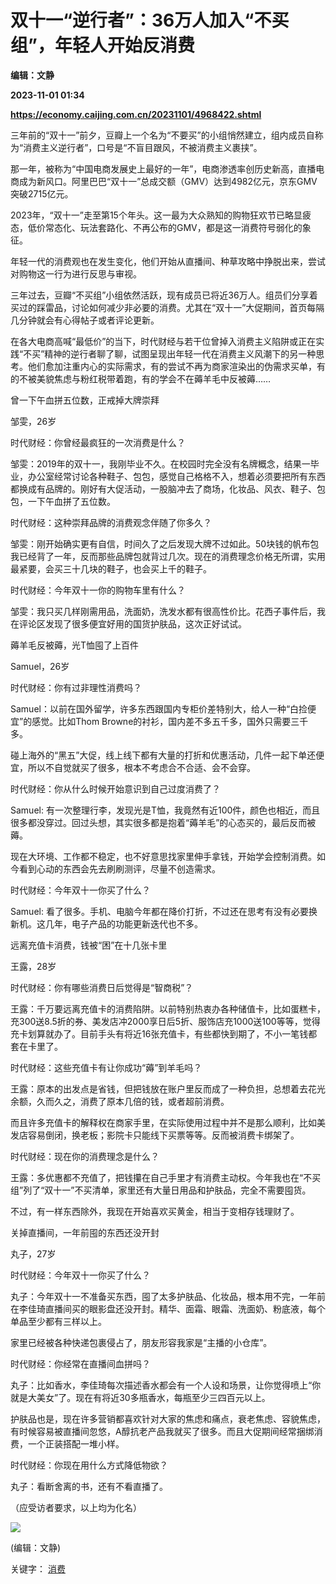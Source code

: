 # 双十一“逆行者”：36万人加入“不买组”，年轻人开始反消费
**编辑：文静**

**2023-11-01 01:34**

**https://economy.caijing.com.cn/20231101/4968422.shtml**

三年前的“双十一”前夕，豆瓣上一个名为“不要买”的小组悄然建立，组内成员自称为“消费主义逆行者”，口号是“不盲目跟风，不被消费主义裹挟”。

那一年，被称为“中国电商发展史上最好的一年”，电商渗透率创历史新高，直播电商成为新风口。阿里巴巴“双十一”总成交额（GMV）达到4982亿元，京东GMV突破2715亿元。

2023年，“双十一”走至第15个年头。这一最为大众熟知的购物狂欢节已略显疲态，低价常态化、玩法套路化、不再公布的GMV，都是这一消费符号弱化的象征。

年轻一代的消费观也在发生变化，他们开始从直播间、种草攻略中挣脱出来，尝试对购物这一行为进行反思与审视。

三年过去，豆瓣“不买组”小组依然活跃，现有成员已将近36万人。组员们分享着买过的踩雷品，讨论如何减少非必要的消费。尤其在“双十一”大促期间，首页每隔几分钟就会有心得帖子或者评论更新。

在各大电商高喊“最低价”的当下，时代财经与若干位曾掉入消费主义陷阱或正在实践“不买”精神的逆行者聊了聊，试图呈现出年轻一代在消费主义风潮下的另一种思考。他们愈加注重内心的实际需求，有的尝试不再为商家渲染出的伪需求买单，有的不被美貌焦虑与粉红税带着跑，有的学会不在薅羊毛中反被薅……

曾一下午血拼五位数，正戒掉大牌崇拜

邹雯，26岁

时代财经：你曾经最疯狂的一次消费是什么？

邹雯：2019年的双十一，我刚毕业不久。在校园时完全没有名牌概念，结果一毕业，办公室经常讨论各种鞋子、包包，感觉自己格格不入，想着必须要把所有东西都换成有品牌的。刚好有大促活动，一股脑冲去了商场，化妆品、风衣、鞋子、包包，一下午血拼了五位数。

时代财经：这种崇拜品牌的消费观念伴随了你多久？

邹雯：刚开始确实更有自信，时间久了之后发现大牌不过如此。50块钱的帆布包我已经背了一年，反而那些品牌包就背过几次。现在的消费理念价格无所谓，实用最紧要，会买三十几块的鞋子，也会买上千的鞋子。

时代财经：今年双十一你的购物车里有什么？

邹雯：我只买几样刚需用品，洗面奶，洗发水都有很高性价比。花西子事件后，我在评论区发现了很多便宜好用的国货护肤品，这次正好试试。

薅羊毛反被薅，光T恤囤了上百件

Samuel，26岁

时代财经：你有过非理性消费吗？

Samuel：以前在国外留学，许多东西跟国内专柜价差特别大，给人一种“白捡便宜”的感觉。比如Thom Browne的衬衫，国内差不多五千多，国外只需要三千多。

碰上海外的“黑五”大促，线上线下都有大量的打折和优惠活动，几件一起下单还便宜，所以不自觉就买了很多，根本不考虑合不合适、会不会穿。

时代财经：你从什么时候开始意识到自己过度消费了？

Samuel: 有一次整理行李，发现光是T恤，我竟然有近100件，颜色也相近，而且很多都没穿过。回过头想，其实很多都是抱着“薅羊毛”的心态买的，最后反而被薅。

现在大环境、工作都不稳定，也不好意思找家里伸手拿钱，开始学会控制消费。如今看到心动的东西会先去刷刷测评，尽量不创造需求。

时代财经：今年双十一你买了什么？

Samuel: 看了很多。手机、电脑今年都在降价打折，不过还在思考有没有必要换新机。这几年，电子产品的功能更新迭代也不多。

远离充值卡消费，钱被“困”在十几张卡里

王露，28岁

时代财经：你有哪些消费日后觉得是“智商税”？

王露：千万要远离充值卡的消费陷阱。以前特别热衷办各种储值卡，比如蛋糕卡，充300送8.5折的券、美发店冲2000享日后5折、服饰店充1000送100等等，觉得充卡划算就办了。目前手头有将近16张充值卡，有些都快到期了，不小一笔钱都套在卡里了。

时代财经：这些充值卡有让你成功“薅”到羊毛吗？

王露：原本的出发点是省钱，但把钱放在账户里反而成了一种负担，总想着去花光余额，久而久之，消费了原本几倍的钱，或者超前消费。

而且许多充值卡的解释权在商家手里，在实际使用过程中并不是那么顺利，比如美发店容易倒闭，换老板；影院卡只能线下买票等等。反而被消费卡绑架了。

时代财经：现在你的消费理念是什么？

王露：多优惠都不充值了，把钱攥在自己手里才有消费主动权。今年我也在“不买组”列了“双十一”不买清单，家里还有大量日用品和护肤品，完全不需要囤货。

不过，有一样东西除外，我现在开始喜欢买黄金，相当于变相存钱理财了。

关掉直播间，一年前囤的东西还没开封

丸子，27岁

时代财经：今年双十一你买了什么？

丸子：今年双十一不准备买东西，囤了太多护肤品、化妆品，根本用不完，一年前在李佳琦直播间买的眼影盘还没开封。精华、面霜、眼霜、洗面奶、粉底液，每个单品至少都有三样以上。

家里已经被各种快递包裹侵占了，朋友形容我家是“主播的小仓库”。

时代财经：你经常在直播间血拼吗？

丸子：比如香水，李佳琦每次描述香水都会有一个人设和场景，让你觉得喷上“你就是大美女”了。现在有将近30多瓶香水，每瓶至少三四百元以上。

护肤品也是，现在许多营销都喜欢针对大家的焦虑和痛点，衰老焦虑、容貌焦虑，有时候容易被直播间忽悠，A醇抗老产品我就买了很多。而且大促期间经常捆绑消费，一个正装搭配一堆小样。

时代财经：你现在用什么方式降低物欲？

丸子：看断舍离的书，还有不看直播了。

（应受访者要求，以上均为化名）

![](https://tx1.cdn.caijing.com.cn/2014-03-27/114048455.jpg)

(编辑：文静)

关键字： [消费](https://app.caijing.com.cn/tags.php?tag=%E6%B6%88%E8%B4%B9 "消费")